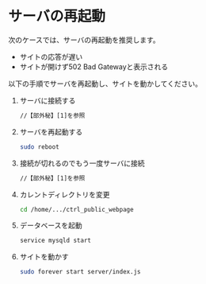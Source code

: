 # サーバの再起動

次のケースでは、サーバの再起動を推奨します。

- サイトの応答が遅い
- サイトが開けず502 Bad Gatewayと表示される

以下の手順でサーバを再起動し、サイトを動かしてください。

1. サーバに接続する

    ```bash
    //【部外秘】[1]を参照
    ```

2. サーバを再起動する

    ```bash
    sudo reboot
    ```

3. 接続が切れるのでもう一度サーバに接続

    ```bash
    //【部外秘】[1]を参照
    ```

4. カレントディレクトリを変更

    ```bash
    cd /home/.../ctrl_public_webpage
    ```

5. データベースを起動

    ```bash
    service mysqld start
    ```

6. サイトを動かす

    ```bash
    sudo forever start server/index.js
    ```
